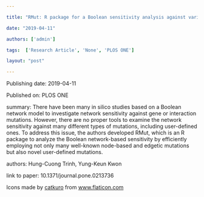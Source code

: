 ---
title: "RMut: R package for a Boolean sensitivity analysis against various types of mutations"
date: "2019-04-11"
authors: ['admin']
tags:  ['Research Article', 'None', 'PLOS ONE']
layout: "post"
---
Publishing date: 2019-04-11

Published on: PLOS ONE

summary: There have been many in silico studies based on a Boolean network model to investigate network sensitivity against gene or interaction mutations. However, there are no proper tools to examine the network sensitivity against many different types of mutations, including user-defined ones. To address this issue, the authors developed RMut, which is an R package to analyze the Boolean network-based sensitivity by efficiently employing not only many well-known node-based and edgetic mutations but also novel user-defined mutations. 

authors: Hung-Cuong Trinh, Yung-Keun Kwon

link to paper: 10.1371/journal.pone.0213736

Icons made by <a href="https://www.flaticon.com/free-icon/bookshelves_3576884" title="catkuro">catkuro</a> from <a href="https://www.flaticon.com/" title="Flaticon"> www.flaticon.com</a>